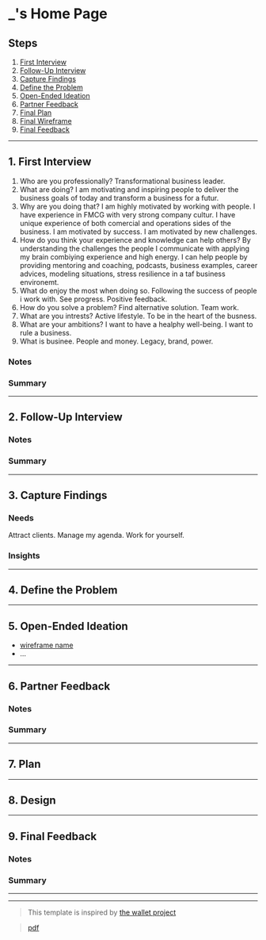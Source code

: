 # \_'s Home Page

<!-- introduce your interviewee -->

## Steps

1. [First Interview](#1-first-interview)
2. [Follow-Up Interview](#2-follow-up-interview)
3. [Capture Findings](#3-consolidate-findings)
4. [Define the Problem](#4-define-the-problem)
5. [Open-Ended Ideation](#5-ideation)
6. [Partner Feedback](#6-partner-feedback)
7. [Final Plan](#7-final-plan)
8. [Final Wireframe](#8-final-wireframe)
9. [Final Feedback](#9-final-feedback)

---

## 1. First Interview

1. Who are you professionally? 
Transformational business leader.
2. What are doing?
I am motivating and inspiring people to deliver the business goals of today and transform a business for a futur.
3. Why are you doing that?
I am highly motivated by working with people. I have experience in FMCG with very strong company cultur.
I have unique experience of both comercial and operations sides of the business. I am motivated by success. 
I am motivated by new challenges.
4. How do you think your experience and knowledge can help others?
By understanding the challenges the people I communicate with applying my brain combiying experience and high energy.
I can help people by providing mentoring and coaching, podcasts, business examples, career advices, modeling situations, stress resilience in a taf business environemt.
5. What do enjoy the most when doing so.
Following the success of people i work with. See progress. Positive feedback.
6. How do you solve a problem?
Find alternative solution. Team work.
7. What are you intrests?
Active lifestyle. To be in the heart of the busness.
8. What are your ambitions?
I want to have a healphy well-being. I want to rule a business.
9. What is businee.
People and money. Legacy, brand, power.




<!--
  Take some time getting to know your partner and their ambitions. Ask questions about:

  - Their background (Professional, programming, personal)
  - Their ambitions (Professional, programming, personal)
  - Outside interests (For tying into a personal statement)
  - And much more ... listen to your partner and ask questions about what they tell you.

  The best way to do your interview is with a lot of `why?`.
  Try to always use their answer in your next question, this makes sure you understand what they said.

  Start your interview with one or two open-ended questions and follow up with a lot of `why?`, this gives your partner the chance to really explain themselves instead of just answering your questions. You might find that they even learn something about themselves!
-->

### Notes

<!-- Notes you took during the interview. -->

### Summary

<!-- Consolidate your notes into a few sentences. Do your best to express what your partner was trying to say, not what you learned from them. -->

---

## 2. Follow-Up Interview

<!--
  In this follow up interview you will present to your partner a summary of your first interview. You will do your best effort to understand, rephrase, and communicate your partners needs back to them. Take this chance to listen for their feedback on how well you understand their situation. Update your notes accordingly
-->

### Notes

### Summary

---

## 3. Capture Findings

<!-- Take some time to consolidate & summarize what you learned in the previous two interviews. -->

### Needs

<!-- What exactly does your partner need from their home page? Are they looking for collaborators? A job?Learning opportunities? Or something you never expected? -->
Attract clients.
Manage my agenda. Work for yourself.


### Insights

<!-- New learnings about your partner to use in your design -->

---

## 4. Define the Problem

<!--
  In your own words describe:

  - Why does your partner need this home page?
  - How do they want to be represented? I want to be represented as mentor of leadership, career mentoring, stratedy.
  - Who do they want to visit their page? Young and ambitions people with some work experience facing difficulties along their way.
  - What do they want different visitors to see them? Business leader who listen and understand their problems and help them to solve it.

  A useful format:

  - _partner's name_ needs a way to _?_.
    - Unexpectedly, in their world, _?_.
-->

---

## 5. Open-Ended Ideation

<!--
  Sketch up a few wireframes for your partner's home page with no regard for your their programming ability, time constraints, technical constraints, or any other practical considerations.
  How are the designs different? How does each one serve your partner differently?
-->

- [wireframe name]()
- ...

---

## 6. Partner Feedback

<!-- Discuss your ideas with your partner. lots of `why?`. -->

### Notes

### Summary

---

## 7. Plan

<!-- With your partner, come up with a Backlog and Wireframe for their Home page -->

---

## 8. Design

<!-- Propose an Atomic Design for your partner's home page. This could include a color palate, button designs, icons, ... -->

---

## 9. Final Feedback

<!--
  The Design Process is never finished!

  After you've finished the Plan & Design ask your partner for feedback. In a professional setting this would be the beginning of a whole new development cycle.
-->

### Notes

### Summary

---

---

> This template is inspired by
> [the wallet project](https://dschool-old.stanford.edu/sandbox/groups/designresources/wiki/4dbb2/attachments/e1005/TheWalletProjectB%26W2012.pdf?sessionID=8af88fee76ecd1fb7879c915073461486c425622)

> [pdf](https://hci.stanford.edu/dschool/resources/wallet/Wallet%20Facilitators%20Guide.pdf)
